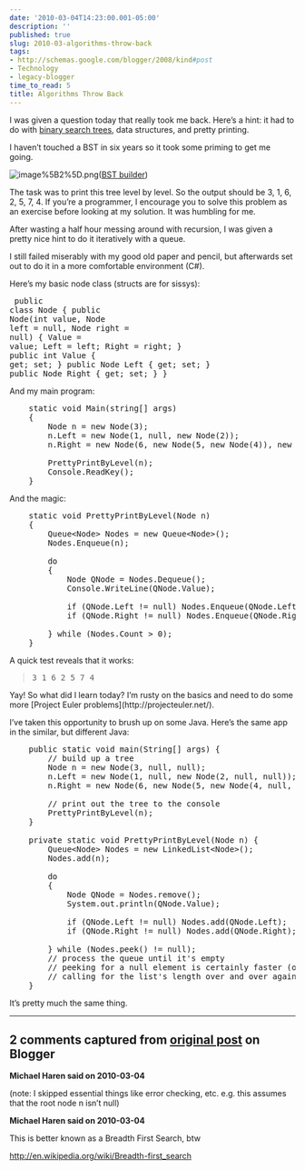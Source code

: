 ```yaml
---
date: '2010-03-04T14:23:00.001-05:00'
description: ''
published: true
slug: 2010-03-algorithms-throw-back
tags:
- http://schemas.google.com/blogger/2008/kind#post
- Technology
- legacy-blogger
time_to_read: 5
title: Algorithms Throw Back
---
```



I was given a question today that really took me back. Here’s a hint: it had to do with [binary search trees](http://en.wikipedia.org/wiki/Binary_search_tree), data structures, and pretty printing.

I haven’t touched a BST in six years so it took some priming to get me going.  

![image%5B2%5D.png](image%5B2%5D.png)([BST builder](http://people.ksp.sk/~kuko/bak/index.html))

The task was to print this tree level by level. So the output should be 3, 1, 6, 2, 5, 7, 4. If you’re a programmer, I encourage you to solve this problem as an exercise before looking at my solution. It was humbling for me.

After wasting a half hour messing around with recursion, I was given a pretty nice hint to do it iteratively with a queue. 

I still failed miserably with my good old paper and pencil, but afterwards set out to do it in a more comfortable environment (C#).

Here’s my basic node class (structs are for sissys):  <pre class="csharpcode">    <span class="kwrd">public</span> <span class="kwrd">class</span> Node
    {
        <span class="kwrd">public</span> Node(<span class="kwrd">int</span> <span class="kwrd">value</span>, Node left = <span class="kwrd">null</span>, Node right = <span class="kwrd">null</span>)
        {
            Value = <span class="kwrd">value</span>; Left = left; Right = right;
        }
        <span class="kwrd">public</span> <span class="kwrd">int</span> Value { get; set; }
        <span class="kwrd">public</span> Node Left { get; set; }
        <span class="kwrd">public</span> Node Right { get; set; }
    }</pre>


And my main program:

<pre class="csharpcode">    <span class="kwrd">static</span> <span class="kwrd">void</span> Main(<span class="kwrd">string</span>[] args)
    {
        Node n = <span class="kwrd">new</span> Node(3);
        n.Left = <span class="kwrd">new</span> Node(1, <span class="kwrd">null</span>, <span class="kwrd">new</span> Node(2));
        n.Right = <span class="kwrd">new</span> Node(6, <span class="kwrd">new</span> Node(5, <span class="kwrd">new</span> Node(4)), <span class="kwrd">new</span> Node(7));

        PrettyPrintByLevel(n);
        Console.ReadKey();
    }</pre>


And the magic:

<pre class="csharpcode">    <span class="kwrd">static</span> <span class="kwrd">void</span> PrettyPrintByLevel(Node n)
    {
        Queue&lt;Node&gt; Nodes = <span class="kwrd">new</span> Queue&lt;Node&gt;();
        Nodes.Enqueue(n);

        <span class="kwrd">do</span>
        {
            Node QNode = Nodes.Dequeue();
            Console.WriteLine(QNode.Value);

            <span class="kwrd">if</span> (QNode.Left != <span class="kwrd">null</span>) Nodes.Enqueue(QNode.Left);
            <span class="kwrd">if</span> (QNode.Right != <span class="kwrd">null</span>) Nodes.Enqueue(QNode.Right);

        } <span class="kwrd">while</span> (Nodes.Count &gt; 0);
    }</pre>


A quick test reveals that it works:

<blockquote>
  <pre class="csharpcode">3 1 6 2 5 7 4</pre>
</blockquote>
Yay! So what did I learn today? I’m rusty on the basics and need to do some more [Project Euler problems](http://projecteuler.net/). 


I’ve taken this opportunity to brush up on some Java. Here’s the same app in the similar, but different Java:

<pre class="csharpcode">    <span class="kwrd">public</span> <span class="kwrd">static</span> <span class="kwrd">void</span> main(String[] args) {
        <span class="rem">// build up a tree</span>
        Node n = <span class="kwrd">new</span> Node(3, <span class="kwrd">null</span>, <span class="kwrd">null</span>);
        n.Left = <span class="kwrd">new</span> Node(1, <span class="kwrd">null</span>, <span class="kwrd">new</span> Node(2, <span class="kwrd">null</span>, <span class="kwrd">null</span>));
        n.Right = <span class="kwrd">new</span> Node(6, <span class="kwrd">new</span> Node(5, <span class="kwrd">new</span> Node(4, <span class="kwrd">null</span>, <span class="kwrd">null</span>), <span class="kwrd">null</span>), <span class="kwrd">new</span> Node(7, <span class="kwrd">null</span>, <span class="kwrd">null</span>));

        <span class="rem">// print out the tree to the console</span>
        PrettyPrintByLevel(n);
    }

    <span class="kwrd">private</span> <span class="kwrd">static</span> <span class="kwrd">void</span> PrettyPrintByLevel(Node n) {
        Queue&lt;Node&gt; Nodes = <span class="kwrd">new</span> LinkedList&lt;Node&gt;();
        Nodes.add(n);

        <span class="kwrd">do</span>
        {
            Node QNode = Nodes.remove();
            System.<span class="kwrd">out</span>.println(QNode.Value);

            <span class="kwrd">if</span> (QNode.Left != <span class="kwrd">null</span>) Nodes.add(QNode.Left);
            <span class="kwrd">if</span> (QNode.Right != <span class="kwrd">null</span>) Nodes.add(QNode.Right);

        } <span class="kwrd">while</span> (Nodes.peek() != <span class="kwrd">null</span>);        
        <span class="rem">// process the queue until it's empty</span>
        <span class="rem">// peeking for a null element is certainly faster (or as fast) as</span>
        <span class="rem">// calling for the list's length over and over again</span>
    }</pre>


It’s pretty much the same thing.

---

## 2 comments captured from [original post](https://blog.wassupy.com/2010/03/algorithms-throw-back.html) on Blogger

**Michael Haren said on 2010-03-04**

(note: I skipped essential things like error checking, etc. e.g. this assumes that the root node n isn’t null)

**Michael Haren said on 2010-03-04**

This is better known as a Breadth First Search, btw 

http://en.wikipedia.org/wiki/Breadth-first_search

